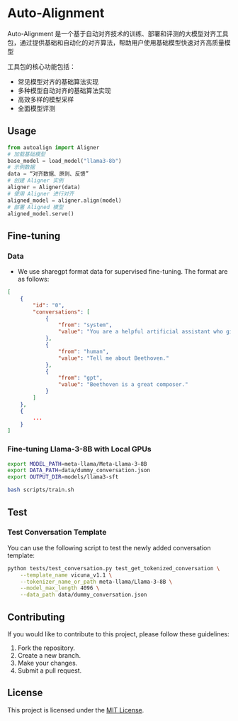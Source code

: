 # Auto-Alignment

Auto-Alignment 是一个基于自动对齐技术的训练、部署和评测的大模型对齐工具包，通过提供基础和自动化的对齐算法，帮助用户使用基础模型快速对齐高质量模型

工具包的核心功能包括：
- 常见模型对齐的基础算法实现
- 多种模型自动对齐的基础算法实现
- 高效多样的模型采样
- 全面模型评测

## Usage

``` python
from autoalign import Aligner
# 加载基础模型
base_model = load_model("llama3-8b")
# 示例数据
data = “对齐数据、原则、反馈”
# 创建 Aligner 实例
aligner = Aligner(data)
# 使用 Aligner 进行对齐
aligned_model = aligner.align(model)
# 部署 Aligned 模型
aligned_model.serve()
```

## Fine-tuning
### Data

* We use sharegpt format data for supervised fine-tuning. The format are as follows:
```json
[
    {
        "id": "0",
        "conversations": [
            {
                "from": "system",
                "value": "You are a helpful artificial assistant who gives friendly responses."
            },
            {
                "from": "human",
                "value": "Tell me about Beethoven."
            },
            {
                "from": "gpt",
                "value": "Beethoven is a great composer."
            }
        ]
    },
    {
        ...
    }
]
```

### Fine-tuning Llama-3-8B with Local GPUs

```bash
export MODEL_PATH=meta-llama/Meta-Llama-3-8B
export DATA_PATH=data/dummy_conversation.json
export OUTPUT_DIR=models/llama3-sft

bash scripts/train.sh
```



## Test

### Test Conversation Template

You can use the following script to test the newly added conversation template:

```bash
python tests/test_conversation.py test_get_tokenized_conversation \
    --template_name vicuna_v1.1 \
    --tokenizer_name_or_path meta-llama/Llama-3-8B \
    --model_max_length 4096 \
    --data_path data/dummy_conversation.json
```


## Contributing

If you would like to contribute to this project, please follow these guidelines:

1. Fork the repository.
2. Create a new branch.
3. Make your changes.
4. Submit a pull request.

## License

This project is licensed under the [MIT License](LICENSE).
